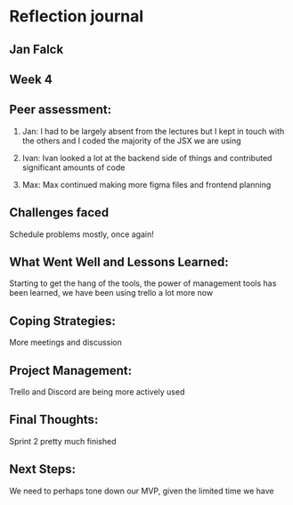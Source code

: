 # Reflection journal

## Jan Falck

## Week 4

## Peer assessment:

1. Jan: I had to be largely absent from the lectures but I kept in touch with the others and I coded the majority of the JSX we are using

2. Ivan: Ivan looked a lot at the backend side of things and contributed significant amounts of code

3. Max: Max continued making more figma files and frontend planning

## Challenges faced

Schedule problems mostly, once again!

## What Went Well and Lessons Learned:

Starting to get the hang of the tools, the power of management tools has been learned, we have been using trello a lot more now

## Coping Strategies:

More meetings and discussion

## Project Management:

Trello and Discord are being more actively used

## Final Thoughts:

Sprint 2 pretty much finished

## Next Steps:

We need to perhaps tone down our MVP, given the limited time we have


